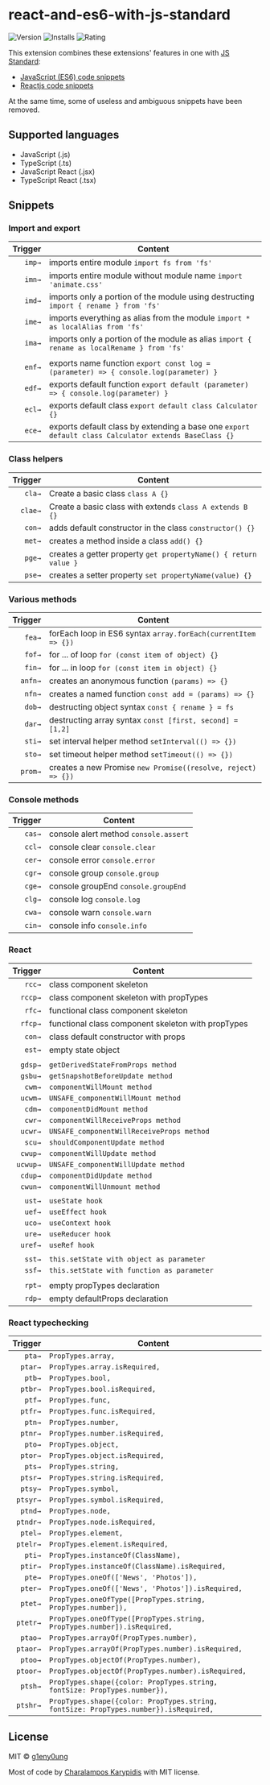 # react-and-es6-with-js-standard

![Version](https://vsmarketplacebadge.apphb.com/version/g1eny0ung.react-and-es6-with-js-standard.svg)
![Installs](https://vsmarketplacebadge.apphb.com/installs/g1eny0ung.react-and-es6-with-js-standard.svg)
![Rating](https://vsmarketplacebadge.apphb.com/rating/g1eny0ung.react-and-es6-with-js-standard.svg)

This extension combines these extensions' features in one with [JS Standard](https://standardjs.com/):

- [JavaScript (ES6) code snippets](https://marketplace.visualstudio.com/items?itemName=xabikos.JavaScriptSnippets)
- [Reactjs code snippets](https://marketplace.visualstudio.com/items?itemName=xabikos.ReactSnippets)

At the same time, some of useless and ambiguous snippets have been removed.

## Supported languages

- JavaScript (.js)
- TypeScript (.ts)
- JavaScript React (.jsx)
- TypeScript React (.tsx)

## Snippets

### Import and export

| Trigger | Content                                                                                              |
| ------: | ---------------------------------------------------------------------------------------------------- |
|  `imp→` | imports entire module `import fs from 'fs'`                                                          |
|  `imn→` | imports entire module without module name `import 'animate.css'`                                     |
|  `imd→` | imports only a portion of the module using destructing `import { rename } from 'fs'`                 |
|  `ime→` | imports everything as alias from the module `import * as localAlias from 'fs'`                       |
|  `ima→` | imports only a portion of the module as alias `import { rename as localRename } from 'fs'`           |
|         |
|  `enf→` | exports name function `export const log = (parameter) => { console.log(parameter) }`                 |
|  `edf→` | exports default function `export default (parameter) => { console.log(parameter) }`                  |
|  `ecl→` | exports default class `export default class Calculator {}`                                           |
|  `ece→` | exports default class by extending a base one `export default class Calculator extends BaseClass {}` |

### Class helpers

| Trigger | Content                                                         |
| ------: | --------------------------------------------------------------- |
|  `cla→` | Create a basic class `class A {}`                               |
| `clae→` | Create a basic class with extends `class A extends B {}`        |
|  `con→` | adds default constructor in the class `constructor() {}`        |
|  `met→` | creates a method inside a class `add() {}`                      |
|  `pge→` | creates a getter property `get propertyName() { return value }` |
|  `pse→` | creates a setter property `set propertyName(value) {}`          |

### Various methods

| Trigger | Content                                                       |
| ------: | ------------------------------------------------------------- |
|  `fea→` | forEach loop in ES6 syntax `array.forEach(currentItem => {})` |
|  `fof→` | for ... of loop `for (const item of object) {}`               |
|  `fin→` | for ... in loop `for (const item in object) {}`               |
| `anfn→` | creates an anonymous function `(params) => {}`                |
|  `nfn→` | creates a named function `const add = (params) => {}`         |
|  `dob→` | destructing object syntax `const { rename } = fs`             |
|  `dar→` | destructing array syntax `const [first, second] = [1,2]`      |
|  `sti→` | set interval helper method `setInterval(() => {})`            |
|  `sto→` | set timeout helper method `setTimeout(() => {})`              |
| `prom→` | creates a new Promise `new Promise((resolve, reject) => {})`  |

### Console methods

| Trigger | Content                               |
| ------: | ------------------------------------- |
|  `cas→` | console alert method `console.assert` |
|  `ccl→` | console clear `console.clear`         |
|  `cer→` | console error `console.error`         |
|  `cgr→` | console group `console.group`         |
|  `cge→` | console groupEnd `console.groupEnd`   |
|  `clg→` | console log `console.log`             |
|  `cwa→` | console warn `console.warn`           |
|  `cin→` | console info `console.info`           |

### React

|  Trigger | Content                                            |
| -------: | -------------------------------------------------- |
|   `rcc→` | class component skeleton                           |
|  `rccp→` | class component skeleton with propTypes            |
|   `rfc→` | functional class component skeleton                |
|  `rfcp→` | functional class component skeleton with propTypes |
|   `con→` | class default constructor with props               |
|   `est→` | empty state object                                 |
|          |
|  `gdsp→` | `getDerivedStateFromProps method`                  |
|  `gsbu→` | `getSnapshotBeforeUpdate method`                   |
|   `cwm→` | `componentWillMount method`                        |
|  `ucwm→` | `UNSAFE_componentWillMount method`                 |
|   `cdm→` | `componentDidMount method`                         |
|   `cwr→` | `componentWillReceiveProps method`                 |
|  `ucwr→` | `UNSAFE_componentWillReceiveProps method`          |
|   `scu→` | `shouldComponentUpdate method`                     |
|  `cwup→` | `componentWillUpdate method`                       |
| `ucwup→` | `UNSAFE_componentWillUpdate method`                |
|  `cdup→` | `componentDidUpdate method`                        |
|  `cwun→` | `componentWillUnmount method`                      |
|          |
|   `ust→` | `useState hook`                                    |
|   `uef→` | `useEffect hook`                                   |
|   `uco→` | `useContext hook`                                  |
|   `ure→` | `useReducer hook`                                  |
|  `uref→` | `useRef hook`                                      |
|          |
|   `sst→` | `this.setState with object as parameter`           |
|   `ssf→` | `this.setState with function as parameter`         |
|          |
|   `rpt→` | empty propTypes declaration                        |
|   `rdp→` | empty defaultProps declaration                     |

### React typechecking

|  Trigger | Content                                                                              |
| -------: | ------------------------------------------------------------------------------------ |
|   `pta→` | `PropTypes.array,`                                                                   |
|  `ptar→` | `PropTypes.array.isRequired,`                                                        |
|   `ptb→` | `PropTypes.bool,`                                                                    |
|  `ptbr→` | `PropTypes.bool.isRequired,`                                                         |
|   `ptf→` | `PropTypes.func,`                                                                    |
|  `ptfr→` | `PropTypes.func.isRequired,`                                                         |
|   `ptn→` | `PropTypes.number,`                                                                  |
|  `ptnr→` | `PropTypes.number.isRequired,`                                                       |
|   `pto→` | `PropTypes.object,`                                                                  |
|  `ptor→` | `PropTypes.object.isRequired,`                                                       |
|   `pts→` | `PropTypes.string,`                                                                  |
|  `ptsr→` | `PropTypes.string.isRequired,`                                                       |
|  `ptsy→` | `PropTypes.symbol,`                                                                  |
| `ptsyr→` | `PropTypes.symbol.isRequired,`                                                       |
|  `ptnd→` | `PropTypes.node,`                                                                    |
| `ptndr→` | `PropTypes.node.isRequired,`                                                         |
|  `ptel→` | `PropTypes.element,`                                                                 |
| `ptelr→` | `PropTypes.element.isRequired,`                                                      |
|   `pti→` | `PropTypes.instanceOf(ClassName),`                                                   |
|  `ptir→` | `PropTypes.instanceOf(ClassName).isRequired,`                                        |
|   `pte→` | `PropTypes.oneOf(['News', 'Photos']),`                                               |
|  `pter→` | `PropTypes.oneOf(['News', 'Photos']).isRequired,`                                    |
|  `ptet→` | `PropTypes.oneOfType([PropTypes.string, PropTypes.number]),`                         |
| `ptetr→` | `PropTypes.oneOfType([PropTypes.string, PropTypes.number]).isRequired,`              |
|  `ptao→` | `PropTypes.arrayOf(PropTypes.number),`                                               |
| `ptaor→` | `PropTypes.arrayOf(PropTypes.number).isRequired,`                                    |
|  `ptoo→` | `PropTypes.objectOf(PropTypes.number),`                                              |
| `ptoor→` | `PropTypes.objectOf(PropTypes.number).isRequired,`                                   |
|  `ptsh→` | `PropTypes.shape({color: PropTypes.string, fontSize: PropTypes.number}),`            |
| `ptshr→` | `PropTypes.shape({color: PropTypes.string, fontSize: PropTypes.number}).isRequired,` |

## License

MIT © [g1eny0ung](https://github.com/g1eny0ung)

Most of code by [Charalampos Karypidis](https://github.com/xabikos) with MIT license.
